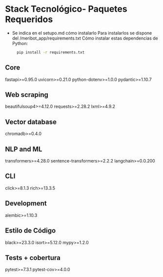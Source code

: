 # Stack Tecnológico- Paquetes Requeridos
- Se indica en el setupo.md cómo instalarlo
   Para instalarlos se dispone del /meribot_app/requirements.txt
   Cómo instalar estas dependencias de Python:
   ```bash
     pip install -r requirements.txt
   ```

## Core
fastapi>=0.95.0
uvicorn>=0.21.0
python-dotenv>=1.0.0
pydantic>=1.10.7

## Web scraping
beautifulsoup4>=4.12.0
requests>=2.28.2
lxml>=4.9.2

## Vector database
chromadb>=0.4.0

## NLP and ML
transformers>=4.28.0
sentence-transformers>=2.2.2
langchain>=0.0.200

## CLI
click>=8.1.3
rich>=13.3.5

## Development
alembic>=1.10.3

## Estilo de Código
black>=23.3.0
isort>=5.12.0
mypy>=1.2.0

## Tests + cobertura
pytest>=7.3.1
pytest-cov>=4.0.0
